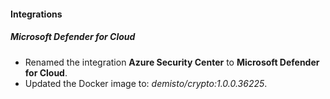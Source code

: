
#### Integrations
##### Microsoft Defender for Cloud
- Renamed the integration **Azure Security Center** to **Microsoft Defender for Cloud**.
- Updated the Docker image to: *demisto/crypto:1.0.0.36225*.